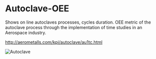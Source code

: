 # Autoclave-OEE
Shows on line autoclaves processes, cycles duration. OEE metric of the autoclave process through the implementation of time studies in an Aerospace industry.

http://aerometalls.com/kpi/autoclave/au1tc.html


![Autoclave](http://aerometalls.com/kpi/autoclave/autoclaves.png)
